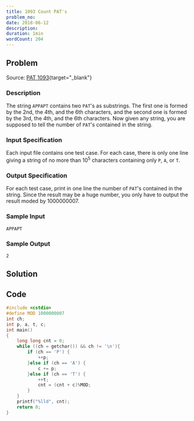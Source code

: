 ```yaml
---
title: 1093 Count PAT's
problem_no:
date: 2018-06-12
description:
duration: 1min
wordCount: 204
---
```


<!--more-->

## Problem

Source: [PAT 1093](https://pintia.cn/problem-sets/994805342720868352/exam/problems/994805373582557184){target="_blank"}

### Description

The string `APPAPT` contains two `PAT`'s as substrings. The first one is formed by the 2nd, the 4th, and the 6th characters, and the second one is formed by the 3rd, the 4th, and the 6th characters.
Now given any string, you are supposed to tell the number of `PAT`'s contained in the string.

### Input Specification

Each input file contains one test case. For each case, there is only one line giving a string of no more than $10^5$
  characters containing only `P`, `A`, or `T`.

### Output Specification

For each test case, print in one line the number of `PAT`'s contained in the string. Since the result may be a huge number, you only have to output the result moded by 1000000007.

### Sample Input

```text
APPAPT
```

### Sample Output

```text
2
```

## Solution

## Code




```cpp
#include <cstdio>
#define MOD 1000000007
int ch;
int p, a, t, c;
int main()
{
    long long cnt = 0;
    while ((ch = getchar()) && ch != '\n'){
        if (ch == 'P') {
            ++p;
        }else if (ch == 'A') {
            c += p;
        }else if (ch == 'T') {
            ++t;
            cnt = (cnt + c)%MOD;
        }
    }
    printf("%lld", cnt);
    return 0;
}
```
